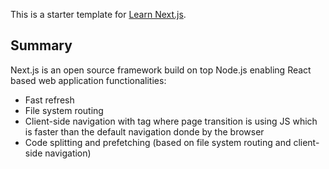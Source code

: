 This is a starter template for [Learn Next.js](https://nextjs.org/learn).

## Summary
Next.js is an open source framework build on top Node.js enabling React based web application functionalities:
- Fast refresh
- File system routing
- Client-side navigation with <Link></Link> tag where page transition is using JS which is faster than the default       navigation donde by the browser
- Code splitting and prefetching (based on file system routing and client-side navigation)